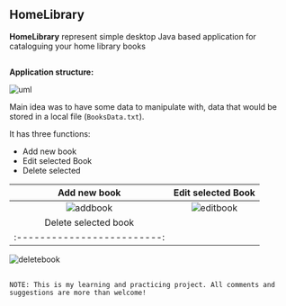 ## HomeLibrary
**HomeLibrary** represent simple desktop Java based application for cataloguing your home library books
##
**Application structure:**

![uml](https://user-images.githubusercontent.com/4437339/27799853-1c0b5adc-6017-11e7-8155-0f590abe5c97.png)

Main idea was to have some data to manipulate with, data that would be stored in a local file (`BooksData.txt`).

It has three functions:
- Add new book
- Edit selected Book
- Delete selected

Add new book            |  Edit selected Book         |
:-------------------------:|:-------------------------:
![addbook](https://user-images.githubusercontent.com/4437339/27797000-47d1470e-600c-11e7-8c09-a6954c0ffaa9.PNG)  |  ![editbook](https://user-images.githubusercontent.com/4437339/27797017-5986472e-600c-11e7-8030-472e56c8cae9.PNG)
| Delete selected book
:-------------------------:|
![deletebook](https://user-images.githubusercontent.com/4437339/27797070-90296356-600c-11e7-9119-b4cf7336b877.PNG)
##
`NOTE: This is my learning and practicing project. All comments and suggestions are more than welcome!`
